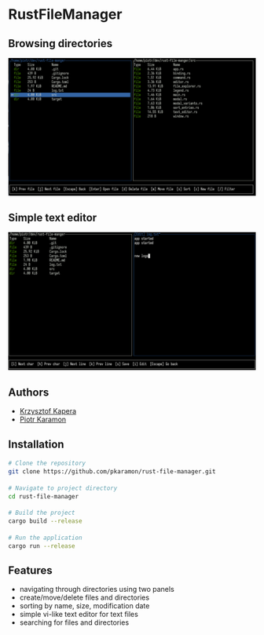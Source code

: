 # RustFileManager

## Browsing directories
![](./docs/viewer.png)

## Simple text editor
![](./docs/editor.png)

## Authors

+ [Krzysztof Kapera](https://github.com/krzkapera)
+ [Piotr Karamon](https://github.com/pkaramon)

## Installation

```bash
# Clone the repository
git clone https://github.com/pkaramon/rust-file-manager.git

# Navigate to project directory
cd rust-file-manager

# Build the project
cargo build --release

# Run the application
cargo run --release
```

## Features

+ navigating through directories using two panels
+ create/move/delete files and directories
+ sorting by name, size, modification date
+ simple vi-like text editor for text files
+ searching for files and directories
